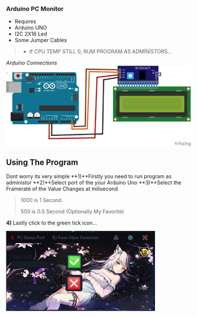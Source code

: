 ### Arduino PC Monitor

- Requires
- Arduino UNO
- I2C 2X16 Led
- Some Jumper Cables
> - If CPU TEMP STILL 0, RUM PROGRAM AS ADMİNİSTORS...

*Arduino Connections*
![Connections](https://github.com/KaanAlper/Arduino-PC-Status/blob/main/Arduino%20Code/Arduino%20Connections.png)

## Using The Program
Dont worry its very simple
**1)**Firstly you need to run program as administor
**2)**Select port of the your Arduino Uno
**3)**Select the Framerate of the Value Changes at milisecond
> 1000 is 1 Second.
> 
> 500 is 0.5 Second (Optionally My Favorite)

**4)** Lastly click to the green tick icon...

![Program](https://github.com/KaanAlper/Arduino-PC-Status/blob/main/Program%20Code/resim_2022-10-13_201135864.png)

